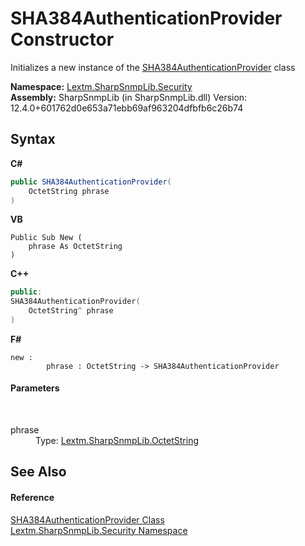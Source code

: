 # SHA384AuthenticationProvider Constructor 
 

Initializes a new instance of the <a href="T_Lextm_SharpSnmpLib_Security_SHA384AuthenticationProvider">SHA384AuthenticationProvider</a> class

**Namespace:**&nbsp;<a href="N_Lextm_SharpSnmpLib_Security">Lextm.SharpSnmpLib.Security</a><br />**Assembly:**&nbsp;SharpSnmpLib (in SharpSnmpLib.dll) Version: 12.4.0+601762d0e653a71ebb69af963204dfbfb6c26b74

## Syntax

**C#**<br />
``` C#
public SHA384AuthenticationProvider(
	OctetString phrase
)
```

**VB**<br />
``` VB
Public Sub New ( 
	phrase As OctetString
)
```

**C++**<br />
``` C++
public:
SHA384AuthenticationProvider(
	OctetString^ phrase
)
```

**F#**<br />
``` F#
new : 
        phrase : OctetString -> SHA384AuthenticationProvider
```


#### Parameters
&nbsp;<dl><dt>phrase</dt><dd>Type: <a href="T_Lextm_SharpSnmpLib_OctetString">Lextm.SharpSnmpLib.OctetString</a><br /></dd></dl>

## See Also


#### Reference
<a href="T_Lextm_SharpSnmpLib_Security_SHA384AuthenticationProvider">SHA384AuthenticationProvider Class</a><br /><a href="N_Lextm_SharpSnmpLib_Security">Lextm.SharpSnmpLib.Security Namespace</a><br />